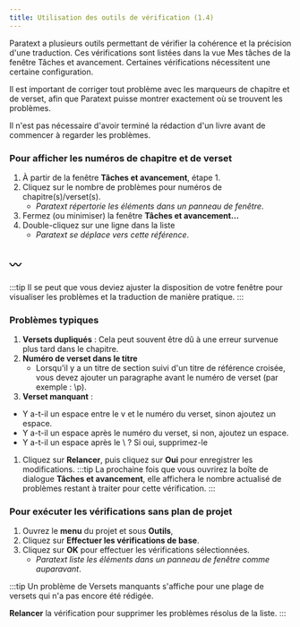 ```yaml
---
title: Utilisation des outils de vérification (1.4)
---
```

Paratext a plusieurs outils permettant de vérifier la cohérence et la précision d'une traduction. Ces vérifications sont listées dans la vue Mes tâches de la fenêtre Tâches et avancement. Certaines vérifications nécessitent une certaine configuration.

Il est important de corriger tout problème avec les marqueurs de chapitre et de verset, afin que Paratext puisse montrer exactement où se trouvent les problèmes.

Il n'est pas nécessaire d'avoir terminé la rédaction d'un livre avant de commencer à regarder les problèmes.

### Pour afficher les numéros de chapitre et de verset

1.  À partir de la fenêtre **Tâches et avancement**, étape 1.
1.  Cliquez sur le nombre de problèmes pour numéros de chapitre(s)/verset(s).
     -  *Paratext répertorie les éléments dans un panneau de fenêtre*.  
1.  Fermez (ou minimiser) la fenêtre **Tâches et avancement…**
1.  Double-cliquez sur une ligne dans la liste  
     -  *Paratext se déplace vers cette référence*.

〰️
-----


:::tip
Il se peut que vous deviez ajuster la disposition de votre fenêtre pour visualiser les problèmes et la traduction de manière pratique.
:::

### Problèmes typiques

1.  **Versets dupliqués** : Cela peut souvent être dû à une erreur survenue plus tard dans le chapitre.
1.  **Numéro de verset dans le titre**
     -  Lorsqu'il y a un titre de section suivi d'un titre de référence croisée, vous devez ajouter un paragraphe avant le numéro de verset (par exemple : \\p).
1.  **Verset manquant** :
   -  Y a-t-il un espace entre le v et le numéro du verset, sinon ajoutez un espace.
   -  Y a-t-il un espace après le numéro du verset, si non, ajoutez un espace.
   -  Y a-t-il un espace après le \\ ? Si oui, supprimez-le
1.  Cliquez sur **Relancer**, puis cliquez sur **Oui** pour enregistrer les modifications.
:::tip
La prochaine fois que vous ouvrirez la boîte de dialogue **Tâches et avancement**, elle affichera le nombre actualisé de problèmes restant à traiter pour cette vérification.
:::
### Pour exécuter les vérifications sans plan de projet

1.  Ouvrez le **menu** du projet et sous **Outils**, 
2.  Cliquez sur **Effectuer les vérifications de base**.
3.  Cliquez sur **OK** pour effectuer les vérifications sélectionnées.  
     -  *Paratext liste les éléments dans un panneau de fenêtre comme auparavant*.

:::tip
Un problème de Versets manquants s'affiche pour une plage de versets qui n'a pas encore été rédigée.

**Relancer** la vérification pour supprimer les problèmes résolus de la liste.
:::
